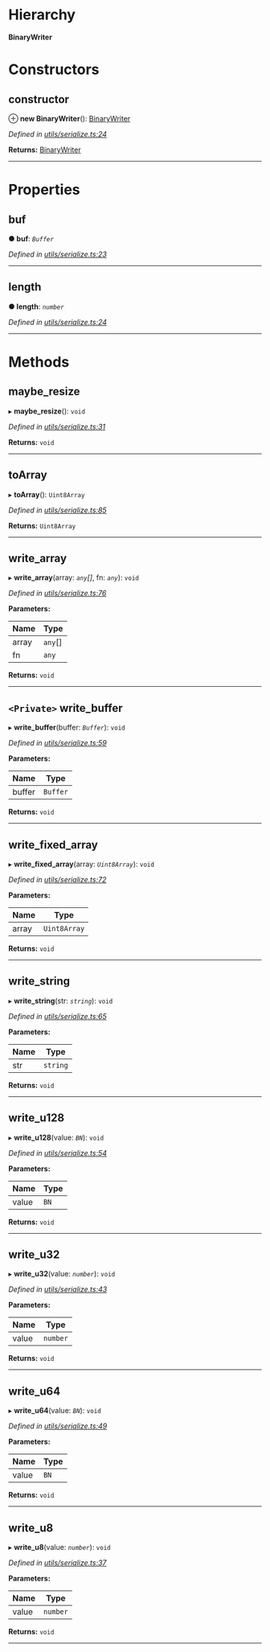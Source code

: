 

# Hierarchy

**BinaryWriter**

# Constructors

<a id="constructor"></a>

##  constructor

⊕ **new BinaryWriter**(): [BinaryWriter](_utils_serialize_.binarywriter.md)

*Defined in [utils/serialize.ts:24](https://github.com/nearprotocol/nearlib/blob/b17214a/src.ts/utils/serialize.ts#L24)*

**Returns:** [BinaryWriter](_utils_serialize_.binarywriter.md)

___

# Properties

<a id="buf"></a>

##  buf

**● buf**: *`Buffer`*

*Defined in [utils/serialize.ts:23](https://github.com/nearprotocol/nearlib/blob/b17214a/src.ts/utils/serialize.ts#L23)*

___
<a id="length"></a>

##  length

**● length**: *`number`*

*Defined in [utils/serialize.ts:24](https://github.com/nearprotocol/nearlib/blob/b17214a/src.ts/utils/serialize.ts#L24)*

___

# Methods

<a id="maybe_resize"></a>

##  maybe_resize

▸ **maybe_resize**(): `void`

*Defined in [utils/serialize.ts:31](https://github.com/nearprotocol/nearlib/blob/b17214a/src.ts/utils/serialize.ts#L31)*

**Returns:** `void`

___
<a id="toarray"></a>

##  toArray

▸ **toArray**(): `Uint8Array`

*Defined in [utils/serialize.ts:85](https://github.com/nearprotocol/nearlib/blob/b17214a/src.ts/utils/serialize.ts#L85)*

**Returns:** `Uint8Array`

___
<a id="write_array"></a>

##  write_array

▸ **write_array**(array: *`any`[]*, fn: *`any`*): `void`

*Defined in [utils/serialize.ts:76](https://github.com/nearprotocol/nearlib/blob/b17214a/src.ts/utils/serialize.ts#L76)*

**Parameters:**

| Name | Type |
| ------ | ------ |
| array | `any`[] |
| fn | `any` |

**Returns:** `void`

___
<a id="write_buffer"></a>

## `<Private>` write_buffer

▸ **write_buffer**(buffer: *`Buffer`*): `void`

*Defined in [utils/serialize.ts:59](https://github.com/nearprotocol/nearlib/blob/b17214a/src.ts/utils/serialize.ts#L59)*

**Parameters:**

| Name | Type |
| ------ | ------ |
| buffer | `Buffer` |

**Returns:** `void`

___
<a id="write_fixed_array"></a>

##  write_fixed_array

▸ **write_fixed_array**(array: *`Uint8Array`*): `void`

*Defined in [utils/serialize.ts:72](https://github.com/nearprotocol/nearlib/blob/b17214a/src.ts/utils/serialize.ts#L72)*

**Parameters:**

| Name | Type |
| ------ | ------ |
| array | `Uint8Array` |

**Returns:** `void`

___
<a id="write_string"></a>

##  write_string

▸ **write_string**(str: *`string`*): `void`

*Defined in [utils/serialize.ts:65](https://github.com/nearprotocol/nearlib/blob/b17214a/src.ts/utils/serialize.ts#L65)*

**Parameters:**

| Name | Type |
| ------ | ------ |
| str | `string` |

**Returns:** `void`

___
<a id="write_u128"></a>

##  write_u128

▸ **write_u128**(value: *`BN`*): `void`

*Defined in [utils/serialize.ts:54](https://github.com/nearprotocol/nearlib/blob/b17214a/src.ts/utils/serialize.ts#L54)*

**Parameters:**

| Name | Type |
| ------ | ------ |
| value | `BN` |

**Returns:** `void`

___
<a id="write_u32"></a>

##  write_u32

▸ **write_u32**(value: *`number`*): `void`

*Defined in [utils/serialize.ts:43](https://github.com/nearprotocol/nearlib/blob/b17214a/src.ts/utils/serialize.ts#L43)*

**Parameters:**

| Name | Type |
| ------ | ------ |
| value | `number` |

**Returns:** `void`

___
<a id="write_u64"></a>

##  write_u64

▸ **write_u64**(value: *`BN`*): `void`

*Defined in [utils/serialize.ts:49](https://github.com/nearprotocol/nearlib/blob/b17214a/src.ts/utils/serialize.ts#L49)*

**Parameters:**

| Name | Type |
| ------ | ------ |
| value | `BN` |

**Returns:** `void`

___
<a id="write_u8"></a>

##  write_u8

▸ **write_u8**(value: *`number`*): `void`

*Defined in [utils/serialize.ts:37](https://github.com/nearprotocol/nearlib/blob/b17214a/src.ts/utils/serialize.ts#L37)*

**Parameters:**

| Name | Type |
| ------ | ------ |
| value | `number` |

**Returns:** `void`

___

